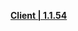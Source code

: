 **[Client | 1.1.54](https://autopatchcn.yuanshen.com/client_app/beta_pc/20210520_9b271577312d156b/yuanshen_beta_1.1.54.zip)**
